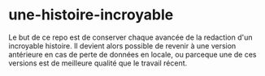# une-histoire-incroyable

Le but de ce repo est de conserver chaque avancée de la redaction d'un incroyable histoire. Il devient alors possible de revenir à une version antérieure en cas de perte de données en locale, ou parceque une de ces versions est de meilleure qualité que le travail récent.
